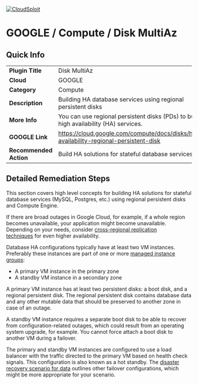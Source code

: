[![CloudSploit](https://cloudsploit.com/img/logo-new-big-text-100.png "CloudSploit")](https://cloudsploit.com)

# GOOGLE / Compute / Disk MultiAz

## Quick Info

| | |
|-|-|
| **Plugin Title** | Disk MultiAz |
| **Cloud** | GOOGLE |
| **Category** | Compute |
| **Description** | Building HA database services using regional persistent disks |
| **More Info** | You can use regional persistent disks (PDs) to build high availability (HA) services. |
| **GOOGLE Link** | https://cloud.google.com/compute/docs/disks/high-availability-regional-persistent-disk |
| **Recommended Action** | Build HA solutions for stateful database services. |

## Detailed Remediation Steps
This section covers high level concepts for building HA solutions for stateful database services (MySQL, Postgres, etc.) using regional persistent disks and Compute Engine.

If there are broad outages in Google Cloud, for example, if a whole region becomes unavailable, your application might become unavailable. Depending on your needs, consider [cross-regional replication techniques](https://cloud.google.com/architecture/disaster-recovery#how_to_leverage_zones_and_regions_to_achieve_reliability) for even higher availability.

Database HA configurations typically have at least two VM instances. Preferably these instances are part of one or more [managed instance groups](https://cloud.google.com/compute/docs/instance-groups/creating-groups-of-managed-instances):

-   A primary VM instance in the primary zone
-   A standby VM instance in a secondary zone

A primary VM instance has at least two persistent disks: a boot disk, and a regional persistent disk. The regional persistent disk contains database data and any other mutable data that should be preserved to another zone in case of an outage.

A standby VM instance requires a separate boot disk to be able to recover from configuration-related outages, which could result from an operating system upgrade, for example. You cannot force attach a boot disk to another VM during a failover.

The primary and standby VM instances are configured to use a load balancer with the traffic directed to the primary VM based on health check signals. This configuration is also known as a hot standby. The [disaster recovery scenario for data](https://cloud.google.com/solutions/dr-scenarios-for-data) outlines other failover configurations, which might be more appropriate for your scenario.